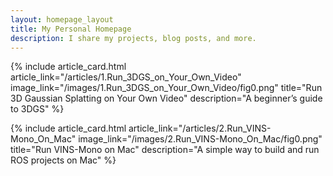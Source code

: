 ```yaml
---
layout: homepage_layout
title: My Personal Homepage
description: I share my projects, blog posts, and more.
---
```


<!-- Article Card -->
{% include article_card.html
   article_link="/articles/1.Run_3DGS_on_Your_Own_Video"
   image_link="/images/1.Run_3DGS_on_Your_Own_Video/fig0.png"
   title="Run 3D Gaussian Splatting on Your Own Video"
   description="A beginner’s guide to 3DGS"
%}

{% include article_card.html
   article_link="/articles/2.Run_VINS-Mono_On_Mac"
   image_link="/images/2.Run_VINS-Mono_On_Mac/fig0.png"
   title="Run VINS-Mono on Mac"
   description="A simple way to build and run ROS projects on Mac"
%}

